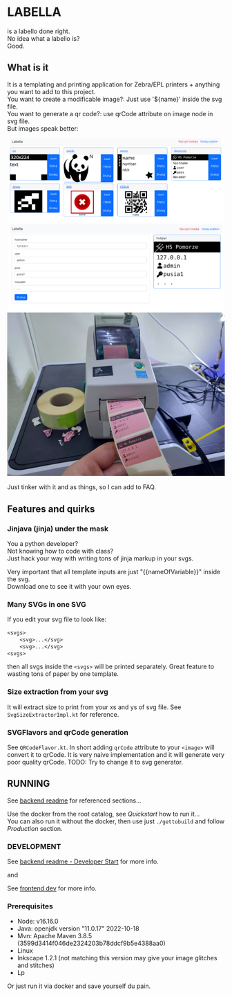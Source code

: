 # LABELLA

is a labello done right.  
No idea what a labello is?  
Good.

## What is it

It is a templating and printing application for Zebra/EPL printers + anything you want to add to this project.   
You want to create a modificable image?: Just use '${name}' inside the svg file.  
You want to generate a qr code?: use qrCode attribute on image node in svg file.  
But images speak better:

![LABELLO](./img/ps.png)
![PRINT](./img/print.png)
![PRINTED](./img/PRINTED.jpg)

Just tinker with it and as things, so I can add to FAQ.

## Features and quirks

### Jinjava (jinja) under the mask

You a python developer?  
Not knowing how to code with class?  
Just hack your way with writing tons of jinja markup in your svgs.  

Very important that all template inputs are just "{{nameOfVariable}}" inside the svg.  
Download one to see it with your own eyes.

### Many SVGs in one SVG

If you edit your svg file to look like:
```
<svgs>
    <svg>...</svg>
    <svg>...</svg>
<svgs>
```
then all svgs inside the `<svgs>` will be printed separately.
Great feature to wasting tons of paper by one template.

### Size extraction from your svg

It will extract size to print from your xs and ys of svg file.
See `SvgSizeExtractorImpl.kt` for reference.

### SVGFlavors and qrCode generation
See `QRCodeFlavor.kt`.
In short adding `qrCode` attribute to your `<image>` will convert it to qrCode.
It is very naive implementation and it will generate very poor quality qrCode.
TODO: Try to change it to svg generator.

## RUNNING

See [backend readme](./backend/README.md) for referenced sections...  

Use the docker from the root catalog, see *Quickstart* how to run it...  
You can also run it without the docker, then use just `./gettobuild` and follow *Production* section.


### DEVELOPMENT


See [backend readme - Developer Start](./backend/README.md) for more info.  

and

See [frontend dev](./froncik/DEV.md) for more info.  


### Prerequisites
- Node: v16.16.0
- Java: openjdk version "11.0.17" 2022-10-18
- Mvn: Apache Maven 3.8.5 (3599d3414f046de2324203b78ddcf9b5e4388aa0)
- Linux
- Inkscape 1.2.1 (not matching this version may give your image glitches and stitches)
- Lp 

Or just run it via docker and save yourself du pain.


